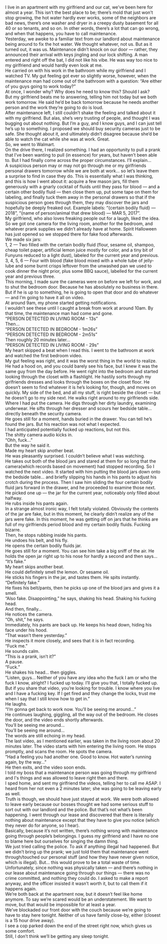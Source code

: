 I live in an apartment with my girlfriend and our cat, we’ve been here for almost a year. This isn’t the best place to be; there’s mold that just won’t stop growing, the hot water hardly ever works, some of the neighbors are bad news, there’s one washer and dryer in a creepy dusty basement for all 40 or so tenants, and so on. In other words, there’s a lot that can go wrong, and when that happens, you have to call maintenance.  
Yesterday, we awoke to a familiar text from our landlord about maintenance being around to fix the hot water. We thought whatever, not us. But as it turned out, it was us. Maintenance didn’t knock on our door — rather, they announced their arrival with keys jingling and our lock shifting. A man entered and right off the bat, I did not like his vibe. He was way too nice to my girlfriend and would hardly even look at me.  
He carried on with his work in the bathroom while my girlfriend and I watched TV. My gut feeling got ever so slightly worse, however, when the maintenance man had come out of the bathroom with a question: “Are either of you guys going to work today?”  
At once, I wonder why? Why does he need to know this? Should I ask?   
But my girlfriend beats me to answering, telling him not today but we both work tomorrow. He said he’d be back tomorrow because he needs another person and the work they’re going to do is loud.  
After maintenance left, I still couldn’t shake the feeling and talked about it with my girlfriend. But alas, she’s very trusting of people, and thought I was bugging out about nothing. But I’m a guy, and I know guys, and I can just tell he’s up to something. I proposed we should buy security cameras just to be safe. She thought about it, and ultimately didn’t disagree because she’d be able to watch the cat while she was at work. Great.  
So, we went to Walmart.   
On the drive there, I realized something. I had an opportunity to pull a prank that I’ve been wanting to pull (in essence) for years, but haven’t been able to. But I had finally come across the proper circumstances. I’ll explain…  
A suspicious person may or may not go through me or my girlfriends personal drawers tomorrow while we are both at work… so let’s leave them a surprise to find in case they do. This is essentially what I was thinking, and this is how I went about it: acquire a few mason jars, fill them generously with a gnarly cocktail of fluids until they pass for blood — and a certain other bodily fluid — then close them up, put some tape on them for labeling, and finally tuck them away in the personal drawers so that if the suspicious person goes through them, they may discover the jars and hopefully be deeply freaked out. Example labels: “{certain bodily fluid} — 2018”, “{name of person/animal that drew blood} — MAR 5, 2017”.  
My girlfriend, who also loves freaking people out for a laugh, liked the idea. So we got one camera for the living room, another for the bedroom, and whatever prank supplies we didn’t already have at home. Spirit Halloween has just opened so we stopped there for fake food afterwards.   
We made six jars:  
1, 2 — Two filled with the certain bodily fluid (flour, sesame oil, shampoo, cheap toilet paper, artificial lemon juice mostly for color, and a tiny bit of Funyuns reduced to a light dust), labeled for the current year and previous.   
3, 4, 5, 6 — Four with blood (fake blood mixed with a whole tube of jelly-lube and some burnt crisps leftover from the unwashed pan we used to cook dinner the night prior, plus some BBQ sauce), labelled for the current year and previous three.  
This morning, I made sure the cameras were on before we left for work, and to shut the bedroom door. Because he has absolutely no business in there. But if he is up to something, he is going to open that door and do whatever — and I’m going to have it all on video.  
At around 9am, my phone started getting notifications.   
I wouldn’t see these until I caught a break from work at around 10am. By that time, the maintenance man had come and gone.  
“PERSON DETECTED IN LIVING ROOM - 13s”  
Then…  
“PERSON DETECTED IN BEDROOM - 1m26s”  
“PERSON DETECTED IN BEDROOM - 2m51s”  
Then roughly 20 minutes later…  
“PERSON DETECTED IN LIVING ROOM - 29s”  
My heart skipped a beat when I read this. I went to the bathroom at work and watched the first bedroom video.  
My gut feeling was right, and it was the worst thing in the world to realize.  
He had a hood on, and you could barely see his face, but I knew it was the same guy from the day before. He went right into the bedroom and started looking through the closet with a flashlight. He hastily sorts through my girlfriends dresses and looks through the boxes on the closet floor. He doesn’t seem to find whatever it is he’s looking for, though, and moves on quickly. My side of the bed, and all my stuff, is right beside the closet — but he doesn’t go to my side next. He walks right around to my girlfriends side. Where I had put the camera. He digs through her dirty laundry, examining underwear. He sifts through her dresser and scours her bedside table… directly beneath the security camera.  
He goes still for a moment, hands buried in the drawer. You can tell he’s found the jars. But his reaction was not what I expected.   
I had anticipated potentially fucked up reactions, but not this.  
The shitty camera audio kicks in.   
“Ohh, fuck…”   
But the way he said it.  
Made my heart skip another beat.   
He was pleasantly surprised. I couldn’t believe what I was watching.  
He takes out both of the blood jars and stared at them for so long that the camera(which records based on movement) had stopped recording. So I watched the next video. It started with him putting the blood jars down onto the bedside table… and briefly slipping his hands in his pants to adjust his crotch during the process. Then I saw him sliding the four certain bodily fluid jars forward in the drawer, and he proceeded to examine those next. He picked one up — the jar for the current year, noticeably only filled about halfway.  
He rubs inside his pants again.  
In a strange almost ironic way, I felt totally violated. Obviously the contents of the jar are fake, but in this moment, he clearly didn’t realize any of the jars were fake. In this moment, he was getting off on jars that he thinks are full of my girlfriends period blood and my certain bodily fluids. Fucking bizarre.  
Then, he stops rubbing inside his pants.  
He undoes his belt, and his fly.   
He opens the certain bodily fluids jar.  
He goes still for a moment. You can see him take a big sniff of the air. He holds the open jar right up to his nose for hardly a second and then says…   
“It’s fake.”   
My heart skips another beat.   
He could definitely smell the lemon. Or sesame oil.  
He sticks his fingers in the jar, and tastes them. He spits instantly.  
“Definitely fake.”  
He fixes his belt/pants, then he picks up one of the blood jars and gives it a smell.  
“Also fake. Disappointing,” he says, shaking his head. Shaking his fucking head.  
And then, finally…   
He notices the camera.   
“Oh, shit,” he says.   
Immediately, his pants are back up. He keeps his head down, hiding his face under his hood.  
“That wasn’t there yesterday.”  
He inspects it more closely, and sees that it is in fact recording.  
“Fuck me.”  
He sounds calm.   
“This is a prank, isn’t it?”  
A pause.  
“Fuck.”  
He shakes his head… then giggles.  
“Listen, guys… Neither of you have any idea who the fuck I am or who the fuck I know, alright? I fucked up today. I’ll give you that, I totally fucked up. But if you share that video, you’re looking for trouble. I know where you live and I have a fucking key. If I get fired and they change the locks, trust me when I say that I still know how to get in.”  
He laughs.  
“I’m gonna get back to work now. You’ll be seeing me around…”  
He continues laughing, giggling, all the way out of the bedroom. He closes the door, and the video ends shortly afterwards.  
You’ll be seeing me around…   
You’ll be seeing me around…  
The words are still echoing in my head.  
The last video, as I mentioned earlier, was taken in the living room about 20 minutes later. The video starts with him entering the living room. He stops promptly, and scans the room. He spots the camera.   
“Had a feeling you had another one. Good to know. Hot water’s running again, by the way…”  
He then exits, and the video soon ends.  
I told my boss that a maintenance person was going through my girlfriend and I's things and was allowed to leave right then and there.  
I sped home, and sent my girlfriend the videos, telling her to call me ASAP. I heard from her not even a 2 minutes later; she was going to be leaving early as well.  
Truth is though, we should have just stayed at work. We were both allowed to leave early because our bosses thought we had some serious stuff to sort out with our landlord and the police. But that’s not what’s been happening. I went through our lease and discovered that there is literally nothing about maintenance except that they have to give you notice (which they never do for anyone, so I hear).   
Basically, because it’s not written, there’s nothing wrong with maintenance going through people’s belongings. I guess my girlfriend and I have no one to blame here but ourselves for singing the damn thing.  
We just tried calling the police. To ask if anything illegal had happened. But we didn’t bring up the prank; we just told them that maintenance went through/touched our personal stuff (and how they have never given notice, which is illegal). But… this would prove to be a total waste of time.   
Unfortunately, since nothing was physically taken — and there’s nothing in our lease about maintenance going through our things — there was no crime committed, and nothing they could do. I asked to make a report anyway, and the officer insisted it wasn’t worth it, but to call them if it happens again.   
We’re both back at the apartment now, but it doesn’t feel like home anymore. To say we’re scared would be an understatement. We want to move, but that would be impossible for at least a year.  
We’ve blockaded our front door with the couch because we’re going to have to stay here tonight. Neither of us have family close-by, either (closest is a 15 hour drive away).  
I see a cop parked down the end of the street right now, which gives us some comfort.   
Still, I don’t think we’ll be getting any sleep tonight.